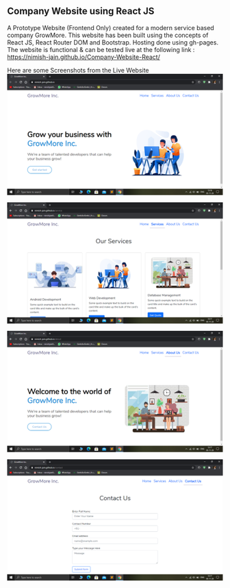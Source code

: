 ## Company Website using React JS

A Prototype Website (Frontend Only) created for a modern service based company GrowMore. This website has been built using the concepts of React JS, React Router DOM and Bootstrap. Hosting done using gh-pages.
The website is functional & can be tested live at the following link : https://nimish-jain.github.io/Company-Website-React/

Here are some Screenshots from the Live Website
![Screenshot_1](Screenshots/SS1.png)

![Screenshot_2](Screenshots/SS2.png)

![Screenshot_3](Screenshots/SS3.png)

![Screenshot_4](Screenshots/SS4.png)
